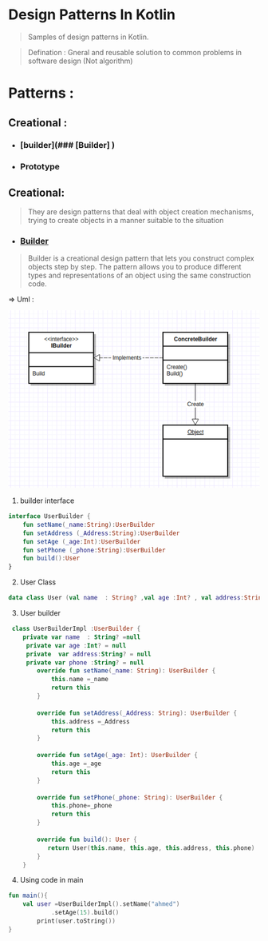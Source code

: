# Design Patterns In Kotlin
> Samples of design patterns in Kotlin.

> Defination : Gneral and reusable solution to common problems in software design (Not algorithm)
 
# Patterns :
## Creational : 
* ### [builder](### [Builder] )
* ### Prototype
## Creational:
> They are design patterns that deal with object creation mechanisms, trying to create objects in a manner suitable to the situation

* ### [Builder](https://github.com/ahmedsamir9/DesignPatternsInkotlin-/tree/master/src/Builder)
> Builder is a creational design pattern that lets you construct complex objects step by step. The pattern allows you to produce different types and representations of an object using the same construction code.

=> Uml : 

<img  src="/umls/builder.png">


1. builder interface 
```kotlin
interface UserBuilder {
    fun setName(_name:String):UserBuilder
    fun setAddress (_Address:String):UserBuilder
    fun setAge (_age:Int):UserBuilder
    fun setPhone (_phone:String):UserBuilder
    fun build():User
}
```
2. User Class 
``` kotlin
data class User (val name  : String? ,val age :Int? , val address:String?,val phone :String?) {}
```
3. User builder
```kotlin
 class UserBuilderImpl :UserBuilder {
    private var name  : String? =null
     private var age :Int? = null
     private  var address:String? = null
     private var phone :String? = null
        override fun setName(_name: String): UserBuilder {
            this.name =_name
            return this
        }

        override fun setAddress(_Address: String): UserBuilder {
            this.address =_Address
            return this
        }

        override fun setAge(_age: Int): UserBuilder {
            this.age =_age
            return this
        }

        override fun setPhone(_phone: String): UserBuilder {
            this.phone=_phone
            return this
        }

        override fun build(): User {
           return User(this.name, this.age, this.address, this.phone)
        }
    }
```
4. Using code in main 
```kotlin 
fun main(){
    val user =UserBuilderImpl().setName("ahmed")
            .setAge(15).build()
        print(user.toString())
}
```


